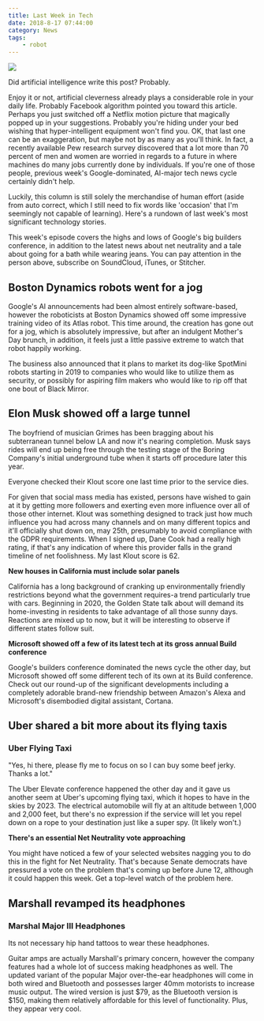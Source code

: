 ```yaml
---
title: Last Week in Tech
date: 2018-8-17 07:44:00
category: News
tags:
	- robot
---
```


![](/images/5.jpg)

Did artificial intelligence write this post? Probably.

Enjoy it or not, artificial cleverness already plays a considerable role in your daily life. Probably Facebook algorithm pointed you toward this article. Perhaps you just switched off a Netflix motion picture that magically popped up in your suggestions. Probably you're hiding under your bed wishing that hyper-intelligent equipment won't find you. OK, that last one can be an exaggeration, but maybe not by as many as you'll think. In fact, a recently available Pew research survey discovered that a lot more than 70 percent of men and women are worried in regards to a future in where machines do many jobs currently done by individuals. If you're one of those people, previous week's Google-dominated, AI-major tech news cycle certainly didn't help.

<!-- more -->

Luckily, this column is still solely the merchandise of human effort (aside from auto correct, which I still need to fix words like 'occasion' that I'm seemingly not capable of learning). Here's a rundown of last week's most significant technology stories.

This week's episode covers the highs and lows of Google's big builders conference, in addition to the latest news about net neutrality and a tale about going for a bath while wearing jeans. You can pay attention in the person above, subscribe on SoundCloud, iTunes, or Stitcher.

## Boston Dynamics robots went for a jog

Google's AI announcements had been almost entirely software-based, however the roboticists at Boston Dynamics showed off some impressive training video of its Atlas robot. This time around, the creation has gone out for a jog, which is absolutely impressive, but after an indulgent Mother's Day brunch, in addition, it feels just a little passive extreme to watch that robot happily working.

The business also announced that it plans to market its dog-like SpotMini robots starting in 2019 to companies who would like to utilize them as security, or possibly for aspiring film makers who would like to rip off that one bout of Black Mirror.

## Elon Musk showed off a large tunnel

The boyfriend of musician Grimes has been bragging about his subterranean tunnel below LA and now it's nearing completion. Musk says rides will end up being free through the testing stage of the Boring Company's initial underground tube when it starts off procedure later this year.

Everyone checked their Klout score one last time prior to the service dies.

For given that social mass media has existed, persons have wished to gain at it by getting more followers and exerting even more influence over all of those other internet. Klout was something designed to track just how much influence you had across many channels and on many different topics and it'll officially shut down on, may 25th, presumably to avoid compliance with the GDPR requirements. When I signed up, Dane Cook had a really high rating, if that's any indication of where this provider falls in the grand timeline of net foolishness. My last Klout score is 62.

__New houses in California must include solar panels__

California has a long background of cranking up environmentally friendly restrictions beyond what the government requires-a trend particularly true with cars. Beginning in 2020, the Golden State talk about will demand its home-investing in residents to take advantage of all those sunny days. Reactions are mixed up to now, but it will be interesting to observe if different states follow suit.

__Microsoft showed off a few of its latest tech at its gross annual Build conference__

Google's builders conference dominated the news cycle the other day, but Microsoft showed off some different tech of its own at its Build conference. Check out our round-up of the significant developments including a completely adorable brand-new friendship between Amazon's Alexa and Microsoft's disembodied digital assistant, Cortana.

## Uber shared a bit more about its flying taxis

### Uber Flying Taxi

"Yes, hi there, please fly me to focus on so I can buy some beef jerky. Thanks a lot."

The Uber Elevate conference happened the other day and it gave us another seem at Uber's upcoming flying taxi, which it hopes to have in the skies by 2023. The electrical automobile will fly at an altitude between 1,000 and 2,000 feet, but there's no expression if the service will let you repel down on a rope to your destination just like a super spy. (It likely won't.)

__There's an essential Net Neutrality vote approaching__

You might have noticed a few of your selected websites nagging you to do this in the fight for Net Neutrality. That's because Senate democrats have pressured a vote on the problem that's coming up before June 12, although it could happen this week. Get a top-level watch of the problem here.

## Marshall revamped its headphones

### Marshal Major III Headphones

Its not necessary hip hand tattoos to wear these headphones.

Guitar amps are actually Marshall's primary concern, however the company features had a whole lot of success making headphones as well. The updated variant of the popular Major over-the-ear headphones will come in both wired and Bluetooth and possesses larger 40mm motorists to increase music output. The wired version is just $79, as the Bluetooth version is $150, making them relatively affordable for this level of functionality. Plus, they appear very cool.